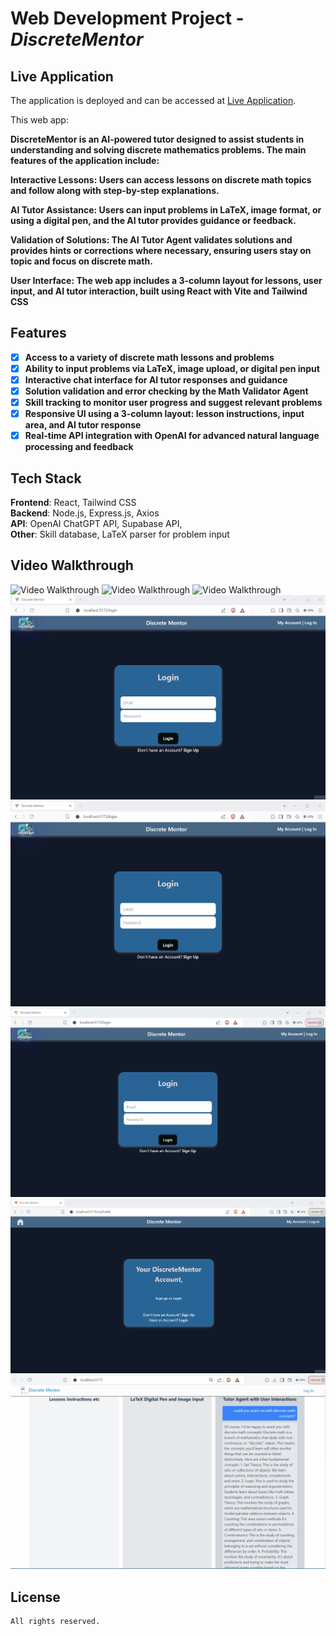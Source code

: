 # Web Development Project - *DiscreteMentor*

## Live Application

The application is deployed and can be accessed at [Live Application](https://).

This web app: 

**DiscreteMentor is an AI-powered tutor designed to assist students in understanding and solving discrete mathematics problems. The main features of the application include:**  
  
**Interactive Lessons: Users can access lessons on discrete math topics and follow along with step-by-step explanations.**  
  
**AI Tutor Assistance: Users can input problems in LaTeX, image format, or using a digital pen, and the AI tutor provides guidance or feedback.**  
  
**Validation of Solutions: The AI Tutor Agent validates solutions and provides hints or corrections where necessary, ensuring users stay on topic and focus on discrete math.**  
  
**User Interface: The web app includes a 3-column layout for lessons, user input, and AI tutor interaction, built using React with Vite and Tailwind CSS**  
  
## Features

- [X] **Access to a variety of discrete math lessons and problems**
- [X] **Ability to input problems via LaTeX, image upload, or digital pen input**
- [X] **Interactive chat interface for AI tutor responses and guidance**
- [X] **Solution validation and error checking by the Math Validator Agent**
- [X] **Skill tracking to monitor user progress and suggest relevant problems**
- [X] **Responsive UI using a 3-column layout: lesson instructions, input area, and AI tutor response**
- [X] **Real-time API integration with OpenAI for advanced natural language processing and feedback**
  
## Tech Stack

**Frontend**: React, Tailwind CSS  
**Backend**: Node.js, Express.js, Axios  
**API**: OpenAI ChatGPT API, Supabase API,  
**Other**: Skill database, LaTeX parser for problem input  

## Video Walkthrough

![Video Walkthrough](./public/demo8.gif)
![Video Walkthrough](./public/demo7.gif) 
![Video Walkthrough](./public/demo6.gif)  
![Video Walkthrough](./public/demo5.gif)  
![Video Walkthrough](./public/demo4.gif)  
![Video Walkthrough](./public/demo3.gif)  
![Video Walkthrough](./public/demo2.gif)  
![Video Walkthrough](./public/demo1.gif)  

## License

    All rights reserved.
